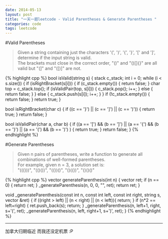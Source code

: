 ```yaml
---
date: 2014-05-13
layout: post
title: "一天一题leetcode - Valid Parentheses & Generate Parentheses "
categories: code
tags: leetcode
---
```


#Valid Parentheses
>Given a string containing just the characters '(', ')', '{', '}', '[' and ']', determine if the input string is valid.   
>The brackets must close in the correct order, "()" and "()[]{}" are all valid but "(]" and "([)]" are not.   

{% highlight cpp %}
bool isValid(string s) {
    stack<char> c_stack;
    int i = 0;
    while (i < s.size()) {
        if (isRightBracket(s[i])) {
            if (c_stack.empty()) {
                return false;
            }
            char top = c_stack.top();
            if (isValidPair(top, s[i])) {
                c_stack.pop();
                i++;
            } else {
                return false;
            }
        } else {
            c_stack.push(s[i]);
            i++;
        }
    }
    if (!c_stack.empty()) {
        return false;
    }
    return true;
}

bool isRightBracket(char c) {
    if ((c == '}') || (c == ']') || (c == ')')) {
        return true;
    }
    return false;
}

bool isValidPair(char a, char b) {
    if ((a == '[') && (b == ']') ||
        (a == '{') && (b == '}') ||
        (a == '(') && (b == ')')
    ) {
            return true;
        }
    return false;
}
{% endhighlight %}

#Generate Parentheses
>Given n pairs of parentheses, write a function to generate all combinations of well-formed parentheses.   
>For example, given n = 3, a solution set is:   
>"((()))", "(()())", "(())()", "()(())", "()()()"   

{% highlight cpp %}
vector<string> generateParenthesis(int n) {
    vector<string> ret;
    if (n == 0) {
        return ret;
    }
    _generateParenthesis(n, 0, 0, "", ret);
    return ret;
}

void _generateParenthesis(const int n,
                          const int left, const int right,
                          string s, vector<string> &ret) {
    if ((right > left) ||
        (n < right) ||
        (n < left)){
        return;
    }
    if (n*2 == left+right) {
        ret.push_back(s);
        return;
    }
    _generateParenthesis(n, left+1, right, s+'(', ret);
    _generateParenthesis(n, left, right+1, s+')', ret);
}
{% endhighlight %}

---
加拿大归期临近 而我还没定机票 :P